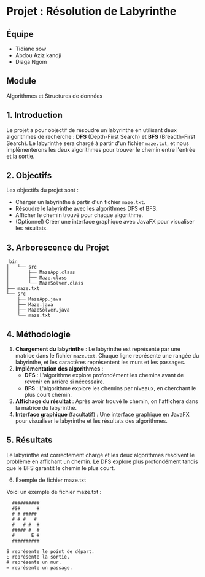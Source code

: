 # Projet : Résolution de Labyrinthe

## Équipe
 - Tidiane sow
 - Abdou Aziz kandji
 - Diaga Ngom


## Module
Algorithmes et Structures de données

## 1. Introduction

Le projet a pour objectif de résoudre un labyrinthe en utilisant deux algorithmes de recherche : **DFS** (Depth-First Search) et **BFS** (Breadth-First Search). Le labyrinthe sera chargé à partir d'un fichier `maze.txt`, et nous implémenterons les deux algorithmes pour trouver le chemin entre l'entrée et la sortie.

## 2. Objectifs

Les objectifs du projet sont :
- Charger un labyrinthe à partir d'un fichier `maze.txt`.
- Résoudre le labyrinthe avec les algorithmes DFS et BFS.
- Afficher le chemin trouvé pour chaque algorithme.
- (Optionnel) Créer une interface graphique avec JavaFX pour visualiser les résultats.

## 3. Arborescence du Projet
    
     bin
    │   └── src
    │       ├── MazeApp.class
    │       ├── Maze.class
    │       └── MazeSolver.class
    ├── maze.txt
    └── src
        ├── MazeApp.java
        ├── Maze.java
        ├── MazeSolver.java
        └── maze.txt


## 4. Méthodologie

1. **Chargement du labyrinthe** : Le labyrinthe est représenté par une matrice dans le fichier `maze.txt`. Chaque ligne représente une rangée du labyrinthe, et les caractères représentent les murs et les passages.
2. **Implémentation des algorithmes** :
   - **DFS** : L'algorithme explore profondément les chemins avant de revenir en arrière si nécessaire.
   - **BFS** : L'algorithme explore les chemins par niveaux, en cherchant le plus court chemin.
3. **Affichage du résultat** : Après avoir trouvé le chemin, on l'affichera dans la matrice du labyrinthe.
4. **Interface graphique** (facultatif) : Une interface graphique en JavaFX pour visualiser le labyrinthe et les résultats des algorithmes.

## 5. Résultats

Le labyrinthe est correctement chargé et les deux algorithmes résolvent le problème en affichant un chemin. Le DFS explore plus profondément tandis que le BFS garantit le chemin le plus court.

6. Exemple de fichier maze.txt

Voici un exemple de fichier maze.txt :

      ##########
      #S#      #
      # # #####
      # # #   #
      #   # #  #
      ##### #  #
      #      E #
      ##########

    S représente le point de départ.
    E représente la sortie.
    # représente un mur.
    = représente un passage.

